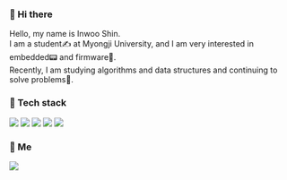

   ### 🐹 Hi there
   
   Hello, my name is Inwoo Shin.   
   I am a student✍️ at Myongji University, and I am very interested in embedded📟 and firmware🐧.   
   Recently, I am studying algorithms and data structures and continuing to solve problems📝.   
   
   ### 🦝 Tech stack
   
   <img src="https://img.shields.io/badge/C-A8B9CC?style=flat-red&logo=C&logoColor=white"/></a> 
   <img src="https://img.shields.io/badge/C++-00599C?style=flat-red&logo=C%2B%2B&logoColor=white"/></a> 
   <img src="https://img.shields.io/badge/Javascript-ffb13b?style=flat-red&logo=javascript&logoColor=white"/></a>
   <img src="https://img.shields.io/badge/OpenCV-5C3EE8?style=flat-red&logo=Opencv"/></a> 
   <img src="https://img.shields.io/badge/OpenGL-5586A4?style=flat-red&logo=Opengl&logoColor=white"/></a>
   
   ### 🦓 Me
   <a href="https://www.instagram.com/inw117/"><img src="https://img.shields.io/badge/Instagram-E4405F?style=flat-red&logo=Instagram&logoColor=white&link=https://www.instagram.com/inw117/"/></a>
   <!--
**inwooshin/inwooshin** is a ✨ _special_ ✨ repository because its `README.md` (this file) appears on your GitHub profile.

Here are some ideas to get you started:

- 🔭 I’m currently working on ...
- 🌱 I’m currently learning ...
- 👯 I’m looking to collaborate on ...
- 🤔 I’m looking for help with ...
- 💬 Ask me about ...
- 📫 How to reach me: ...
- 😄 Pronouns: ...
- ⚡ Fun fact: ...
-->
